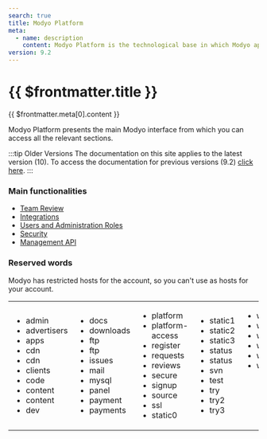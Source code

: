 ```yaml
---
search: true
title: Modyo Platform
meta:
  - name: description
    content: Modyo Platform is the technological base in which Modyo applications such as Channels, Content, and Customers operate. Here you will find everything you need to be able to make the most relevant cross-sectional configurations. 
version: 9.2
---
```


# {{ $frontmatter.title }}

{{ $frontmatter.meta[0].content }}

Modyo Platform presents the main Modyo interface from which you can access all the relevant sections.

:::tip Older Versions
The documentation on this site applies to the latest version (10). To access the documentation for previous versions (9.2) [click here](https://9-2.docs.modyo.com/en/).
:::

### Main functionalities

- [Team Review](/en/platform/core/key-concepts.html)
- [Integrations](/en/platform/core/integrations)
- [Users and Administration Roles](/en/platform/core/roles.html)
- [Security](/en/platform/core/security.html)
- [Management API](/en/platform/core/api.html)


### Reserved words
Modyo has restricted hosts for the account, so you can't use as hosts for your account.
<table style="border: none;"><tr style="border: none;">
<td style="border: none;"><ul>
<li>admin</li>
<li>advertisers</li>
<li>apps</li>
<li>cdn</li>
<li>cdn</li>
<li>clients</li>
<li>code</li>
<li>content</li>
<li>content</li>
<li>dev</li>
</ul></td>
<td style="border: none;"><ul>
<li>docs</li>
<li>downloads</li>
<li>ftp</li>
<li>ftp</li>
<li>issues</li>
<li>mail</li>
<li>mysql</li>
<li>panel</li>
<li>payment</li>
<li>payments</li>
</ul></td>
<td style="border: none;"><ul>
<li>platform</li>
<li>platform-access</li>
<li>register</li>
<li>requests</li>
<li>reviews</li>
<li>secure</li>
<li>signup</li>
<li>source</li>
<li>ssl</li>
<li>static0</li>
</ul></td>
<td style="border: none;"><ul>
<li>static1</li>
<li>static2</li>
<li>static3</li>
<li>status</li>
<li>status</li>
<li>svn</li>
<li>test</li>
<li>try</li>
<li>try2</li>
<li>try3</li>
</ul></td>
<td style="border: none; vertical-align: top;"><ul>
<li>w2</li>
<li>w3</li>
<li>webmail</li>
<li>welcome</li>
<li>www</li>
<li>wwww</li>
</ul></td>
</tr>
</table>
